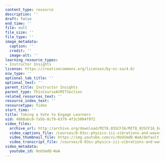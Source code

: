 ```yaml
---
content_type: resource
description: ''
draft: false
end_time: ''
file: null
file_size: ''
file_type: ''
image_metadata:
  caption: ''
  credit: ''
  image-alt: ''
learning_resource_types:
- Instructor Insights
license: https://creativecommons.org/licenses/by-nc-sa/4.0/
ocw_type: ''
optional_tab_title: ''
optional_text: ''
parent_title: Instructor Insights
parent_type: ThisCourseAtMITSection
related_resources_text: ''
resource_index_text: ''
resourcetype: Video
start_time: ''
title: Taking a Vote to Engage Learners
uid: 4088abc0-fa5b-8c79-6379-4f3c5004f972
video_files:
  archive_url: http://archive.org/download/MIT8.03SCF16/MIT8_03SCF16_Educator06_Voting_300k.mp4
  video_captions_file: /courses/8-03sc-physics-iii-vibrations-and-waves-fall-2016/00b04f83df135cf992c93064640c6a77_0oUSmdQ-WaA.vtt
  video_thumbnail_file: https://img.youtube.com/vi/0oUSmdQ-WaA/default.jpg
  video_transcript_file: /courses/8-03sc-physics-iii-vibrations-and-waves-fall-2016/f11a1a4e6db277451fe6fb8d293203b7_0oUSmdQ-WaA.pdf
video_metadata:
  youtube_id: 0oUSmdQ-WaA
---
```

